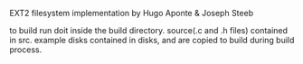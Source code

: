 EXT2 filesystem implementation
by Hugo Aponte & Joseph Steeb

to build run doit inside the build directory.
source(.c and .h files) contained in src.
example disks contained in disks, and are copied to build during build process.
